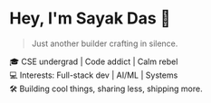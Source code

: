 # Hey, I'm Sayak Das 👋  
> Just another builder crafting in silence.

🎓 CSE undergrad | Code addict | Calm rebel  
💻 Interests: Full-stack dev | AI/ML | Systems  
🛠️ Building cool things, sharing less, shipping more.

<!--
## 🔧 Projects Worth Peeking At  
- 🔹 `Project-Name`: A one-liner about what it does  
- 🔹 `DSA-Journal`: 100+ solved questions on LeetCode  
- 🔹 `Mini-LMS`: Learning management system clone  

## 📫 Reach Out (Only If It’s Worth It)  
[LinkedIn] | [Portfolio] | [Email]
-->
